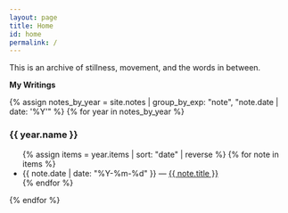 ```yaml
---
layout: page
title: Home
id: home
permalink: /
---
```


This is an archive of stillness, movement, and the words in between.

<strong>My Writings</strong>

{% assign notes_by_year = site.notes | group_by_exp: "note", "note.date | date: '%Y'" %}
{% for year in notes_by_year %}
<h3>{{ year.name }}</h3>
<ul>
  {% assign items = year.items | sort: "date" | reverse %}
  {% for note in items %}
    <li>
      {{ note.date | date: "%Y-%m-%d" }} — <a class="internal-link" href="{{ site.baseurl }}{{ note.url }}">{{ note.title }}</a>
    </li>
  {% endfor %}
</ul>
{% endfor %}

<style>
  .wrapper {
    max-width: 46em;
  }
</style>
